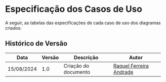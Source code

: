 # Especificação dos Casos de Uso

A seguir, as tabelas das especificações de cada caso de uso dos diagramas criados:


## Histórico de Versão

<center>

| Data | Versão | Descrição | Autor |
| ---- | ------ | --------- | ----- |
| 15/08/2024 | 1.0 | Criação do documento | [Raquel Ferreira Andrade](https://github.com/raquel-andrade) |

</center>


